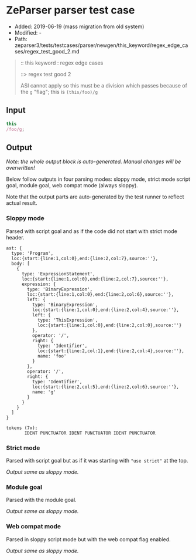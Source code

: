 # ZeParser parser test case

- Added: 2019-06-19 (mass migration from old system)
- Modified: -
- Path: zeparser3/tests/testcases/parser/newgen/this_keyword/regex_edge_cases/regex_test_good_2.md

> :: this keyword : regex edge cases
>
> ::> regex test good 2
>
> ASI cannot apply so this must be a division which passes because of the `g` "flag"; this is `(this/foo)/g`

## Input

`````js
this
/foo/g;
`````

## Output

_Note: the whole output block is auto-generated. Manual changes will be overwritten!_

Below follow outputs in four parsing modes: sloppy mode, strict mode script goal, module goal, web compat mode (always sloppy).

Note that the output parts are auto-generated by the test runner to reflect actual result.

### Sloppy mode

Parsed with script goal and as if the code did not start with strict mode header.

`````
ast: {
  type: 'Program',
  loc:{start:{line:1,col:0},end:{line:2,col:7},source:''},
  body: [
    {
      type: 'ExpressionStatement',
      loc:{start:{line:1,col:0},end:{line:2,col:7},source:''},
      expression: {
        type: 'BinaryExpression',
        loc:{start:{line:1,col:0},end:{line:2,col:6},source:''},
        left: {
          type: 'BinaryExpression',
          loc:{start:{line:1,col:0},end:{line:2,col:4},source:''},
          left: {
            type: 'ThisExpression',
            loc:{start:{line:1,col:0},end:{line:2,col:0},source:''}
          },
          operator: '/',
          right: {
            type: 'Identifier',
            loc:{start:{line:2,col:1},end:{line:2,col:4},source:''},
            name: 'foo'
          }
        },
        operator: '/',
        right: {
          type: 'Identifier',
          loc:{start:{line:2,col:5},end:{line:2,col:6},source:''},
          name: 'g'
        }
      }
    }
  ]
}

tokens (7x):
       IDENT PUNCTUATOR IDENT PUNCTUATOR IDENT PUNCTUATOR
`````

### Strict mode

Parsed with script goal but as if it was starting with `"use strict"` at the top.

_Output same as sloppy mode._

### Module goal

Parsed with the module goal.

_Output same as sloppy mode._

### Web compat mode

Parsed in sloppy script mode but with the web compat flag enabled.

_Output same as sloppy mode._
